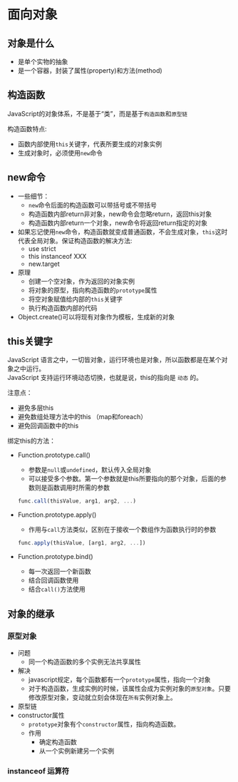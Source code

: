 # 面向对象

## 对象是什么  

- 是单个实物的抽象
- 是一个容器，封装了属性(property)和方法(method)

## 构造函数

JavaScript的对象体系，不是基于“类”，而是基于`构造函数`和`原型链`

构造函数特点:

- 函数内部使用`this`关键字，代表所要生成的对象实例
- 生成对象时，必须使用`new`命令

## new命令

- 一些细节：
  - `new`命令后面的构造函数可以带括号或不带括号
  - 构造函数内部return非对象，new命令会忽略return，返回this对象
  - 构造函数内部return一个对象，new命令将返回return指定的对象
- 如果忘记使用`new`命令，构造函数就变成普通函数，不会生成对象，`this`这时代表全局对象。保证构造函数的解决方法:
  - use strict
  - this instanceof XXX
  - new.target
- 原理
  - 创建一个空对象，作为返回的对象实例
  - 将对象的原型，指向构造函数的`prototype`属性
  - 将空对象赋值给内部的`this`关键字
  - 执行构造函数内部的代码
- Object.create()可以将现有对象作为模板，生成新的对象

## this关键字

JavaScript 语言之中，一切皆对象，运行环境也是对象，所以函数都是在某个对象之中运行。  
JavaScript 支持运行环境动态切换，也就是说，this的指向是 `动态` 的。  

注意点：

- 避免多层this
- 避免数组处理方法中的this （map和foreach）
- 避免回调函数中的this

绑定this的方法：

- Function.prototype.call()

  - 参数是`null`或`undefined`，默认传入全局对象
  - 可以接受多个参数。第一个参数就是this所要指向的那个对象，后面的参数则是函数调用时所需的参数

  ```javascript
  func.call(thisValue, arg1, arg2, ...)
  ```

- Function.prototype.apply()

  - 作用与`call`方法类似，区别在于接收一个数组作为函数执行时的参数

  ```javascript
  func.apply(thisValue, [arg1, arg2, ...])
  ```

- Function.prototype.bind()

  - 每一次返回一个新函数
  - 结合回调函数使用
  - 结合`call()`方法使用

## 对象的继承

### 原型对象

- 问题
  - 同一个构造函数的多个实例无法共享属性
- 解决
  - javascript规定，每个函数都有一个`prototype`属性，指向一个对象
  - 对于构造函数，生成实例的时候，该属性会成为实例对象的`原型对象`。只要修改原型对象，变动就立刻会体现在`所有`实例对象上。
- 原型链
- constructor属性
  - `prototype`对象有个`constructor`属性，指向构造函数。
  - 作用
    - 确定构造函数
    - 从一个实例新建另一个实例

### instanceof 运算符


